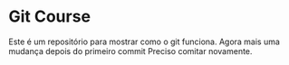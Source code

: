# Git Course

Este é um repositório para mostrar como o git funciona.
Agora mais uma mudança depois do primeiro commit
Preciso comitar novamente.
